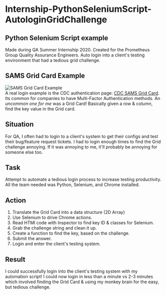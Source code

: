 # Internship-PythonSeleniumScript-AutologinGridChallenge
## Python Selenium Script example
Made during QA Summer Internship 2020.
Created for the Prometheus Group Quality Assurance Engineers.
Auto login into a client's testing environment that had a tedious grid challenge.
## SAMS Grid Card Example
![SAMS Grid Card Example](https://auth.cdc.gov/siteminderagent/forms/images/newgridcard.jpg)  
A real login example is the CDC authentication page: [CDC SAMS Grid Card](https://auth.cdc.gov/siteminderagent/forms/login.fcc?TYPE=33554433&REALMOID=06-2e4e428f-8768-4f65-a66d-911e49413d9e&GUID=&SMAUTHREASON=0&METHOD=GET&SMAGENTNAME=-SM-VfBllSkkIKR6GkMEZgI2o6e2zk%2fxh2fc%2fe5E0N%2fN98H5LsZWkDhX%2fH618YU%2bV1pFG6Dqc8o%2buj7a7BOjbw3l3DbOwJLzWlX7IAOrlseiUBdD9DB45IS4xFtcl%2fRbqrug&TARGET=-SM-https%3a%2f%2fsams%2ecdc%2egov%2f).
Its common for companies to have Multi-Factor Authentication methods. An *uncommon one for me* was a Grid Card! 
Basically given a row & column, find the key value in the Grid card.
## Situation
For QA, I often had to login to a client's system to get their configs and test their bug/feature request tickets. 
I had to login enough times to find the Grid challenge annoying. If it was annoying to me, it'll probably be annoying for someone else too.
## Task
Attempt to automate a tedious login process to increase testing productivity. All the team needed was Python, Selenium, and Chrome installed.
## Action
1. Translate the Grid Card into a data structure (2D Array)
2. Use Selenium to drive Chrome actions.
3. Read HTMl code with Inspector to find key ID & classes for Selenium.
4. Grab the challenge string and clean it up.
5. Create a function to find the key, based on the challenge.
6. Submit the answer.
7. Login and enter the client's testing system.
## Result
I could successfully login into the client's testing system with my automation script! I could now login in less than a minute vs 2-3 minutes which involved finding the Grid Card & using my monkey brain for the easy, but tedious challenge.